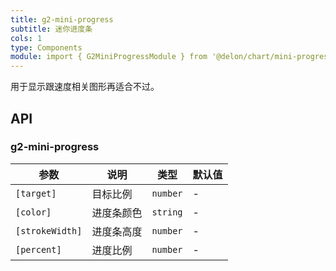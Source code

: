 ```yaml
---
title: g2-mini-progress
subtitle: 迷你进度条
cols: 1
type: Components
module: import { G2MiniProgressModule } from '@delon/chart/mini-progress';
---
```


用于显示跟速度相关图形再适合不过。

## API

### g2-mini-progress

| 参数            | 说明       | 类型     | 默认值 |
|-----------------|----------|----------|--------|
| `[target]`      | 目标比例   | `number` | -      |
| `[color]`       | 进度条颜色 | `string` | -      |
| `[strokeWidth]` | 进度条高度 | `number` | -      |
| `[percent]`     | 进度比例   | `number` | -      |